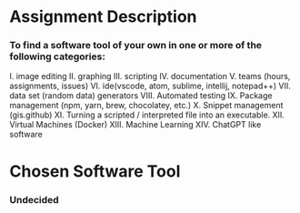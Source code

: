 # Assignment Description 
### To find a software tool of your own in one or more of the following categories:

I. image editing
II. graphing
III. scripting
IV. documentation
V. teams (hours, assignments, issues)
VI. ide(vscode, atom, sublime, intellij, notepad++)
VII. data set (random data) generators
VIII. Automated testing
IX. Package management (npm, yarn, brew, chocolatey, etc.)
X. Snippet management (gis.github)
XI. Turning a scripted / interpreted file into an executable.
XII. Virtual Machines (Docker)
XIII. Machine Learning
XIV. ChatGPT like software

# Chosen Software Tool
### Undecided
